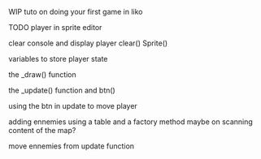 WIP
tuto on doing your first game in liko

TODO
player in sprite editor

clear console and display player
clear()
Sprite()

variables to store player state

the _draw() function

the _update() function and btn()

using the btn in update to move player

adding ennemies using a table and a factory method
maybe on scanning content of the map?

move ennemies from update function
